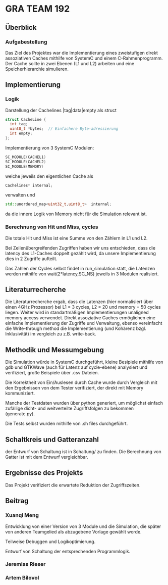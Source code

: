 

# GRA TEAM 192

## Überblick

### Aufgabestellung 

Das Ziel des Projektes war die Implementierung eines zweistufigen direkt assoziativen Caches mithilfe von SystemC und einem C-Rahmenprogramm. Der Cache sollte in zwei Ebenen (L1 und L2) arbeiten und eine Speicherhierarchie simulieren.

## Implementierung

### Logik

Darstellung der Cachelines |tag|data|empty als struct
```C++
struct CacheLine {
  int tag;
  uint8_t *bytes;  // Einfachere Byte-adressierung
  int empty;
};
```

Implementierung von 3 SystemC Modulen:

```C++
SC_MODULE(CACHEL1)
SC_MODULE(CACHEL2)
SC_MODULE(MEMORY)
```
welche jeweils den eigentlichen Cache als
```C++
Cachelines* internal;
```
verwalten und
```C++
std::unordered_map<uint32_t,uint8_t>  internal;
```
da die innere Logik von Memory nicht für die Simulation relevant ist.

### Berechnung von Hit und Miss, cycles

Die totale Hit und Miss ist eine Summe von den Zählern in L1 und L2.

Bei Zeilenübergreifenden Zugriffen haben wir uns entschieden, dass die latency des L1-Caches doppelt gezählt wird, da unsere Implementierung dies in 2 Zugriffe aufteilt.

Das Zählen der Cycles selbst findet in run_simulation statt, die Latenzen werden mithilfe von wait(2*latency,SC_NS) jeweils in 3 Modulen realisiert.


## Literaturrecherche

Die Literaturrecherche ergab, dass die Latenzen (hier normalisiert über einen 4GHz Prozessor) bei L1 = 3 cycles, L2 = 20 und memory = 50 cycles liegen. Weiter wird in standartmäßigen Implementierungen unaligned memory access verwendet. Direkt assoziative Caches ermöglichen eine einfache Implementierung der Zugriffe und Verwaltung, ebenso vereinfacht die Write-through method die Implementierung (und Kohärenz bzgl. Inklusivität) im vergleich zu z.B. write-back.

## Methodik und Messumgebung

Die Simulation würde in SystemC durchgeführt, kleine Besipiele mithilfe von gdb und GTKWave (auch für Latenz auf cycle-ebene) analysiert und verifiziert, große Beispiele über .csv Dateien. 

Die Korrektheit von Ein/Auslesen durch Cache wurde durch Vergleich mit den Ergebnissen von dem Tester verifiziert, der direkt mit Memory kommuniziert.

Manche der Testdaten wurden über python generiert, um möglichst einfach zufällige dicht- und weitverteilte Zugriffsfolgen zu bekommen (generate.py).

Die Tests selbst wurden mithilfe von .sh files durchgeführt.

## Schaltkreis und Gatteranzahl

der Entwurf von Schaltung ist in Schaltung/ zu finden. Die Berechnung von Gatter ist mit dem Entwurf vergleichbar. 

## Ergebnisse des Projekts

Das Projekt verifiziert die erwartete Reduktion der Zugriffszeiten.


## Beitrag

### Xuanqi Meng
Entwicklung von einer Version von 3 Module und die Simulation, die später von anderen Teamgelied als abzugebene Vorlage gewählt worde. 

Teilweise Debuggen und Logikoptimierung. 

Entwurf von Schaltung der entsprechenden Programmlogik.
### Jeremias Rieser 

### Artem Bilovol
